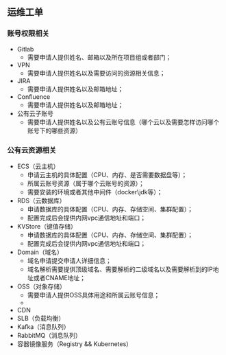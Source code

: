 ## 运维工单

### 账号权限相关
- Gitlab
  - 需要申请人提供姓名、邮箱以及所在项目组或者部门；
- VPN
  - 需要申请人提供姓名以及需要访问的资源相关信息；
- JIRA
  - 需要申请人提供姓名以及邮箱地址；
- Confluence
  - 需要申请人提供姓名以及邮箱地址；
- 公有云子账号
  - 需要申请人提供姓名以及公有云账号信息（哪个云以及需要怎样访问哪个账号下的哪些资源）

### 公有云资源相关
- ECS（云主机）
  - 申请云主机的具体配置（CPU、内存、是否需要数据盘等）；
  - 所属云账号资源（属于哪个云账号的资源）；
  - 需要安装的环境或者其他中间件（docker\jdk等）；
- RDS（云数据库）
  - 申请数据库的具体配置（CPU、内存、存储空间、集群配置）；
  - 配置完成后会提供内网vpc通信地址和端口；
- KVStore（键值存储）
  - 申请数据库的具体配置（CPU、内存、存储空间、集群配置）；
  - 配置完成后会提供内网vpc通信地址和端口；
- Domain（域名）
  - 域名申请提交申请人详细信息；
  - 域名解析需要提供顶级域名、需要解析的二级域名以及需要解析到的IP地址或者CNAME地址；
- OSS（对象存储）
  - 需要申请人提供OSS具体用途和所属云账号信息；
  - 
- CDN
- SLB（负载均衡）
- Kafka（消息队列）
- RabbitMQ（消息队列）
- 容器镜像服务（Registry && Kubernetes）



